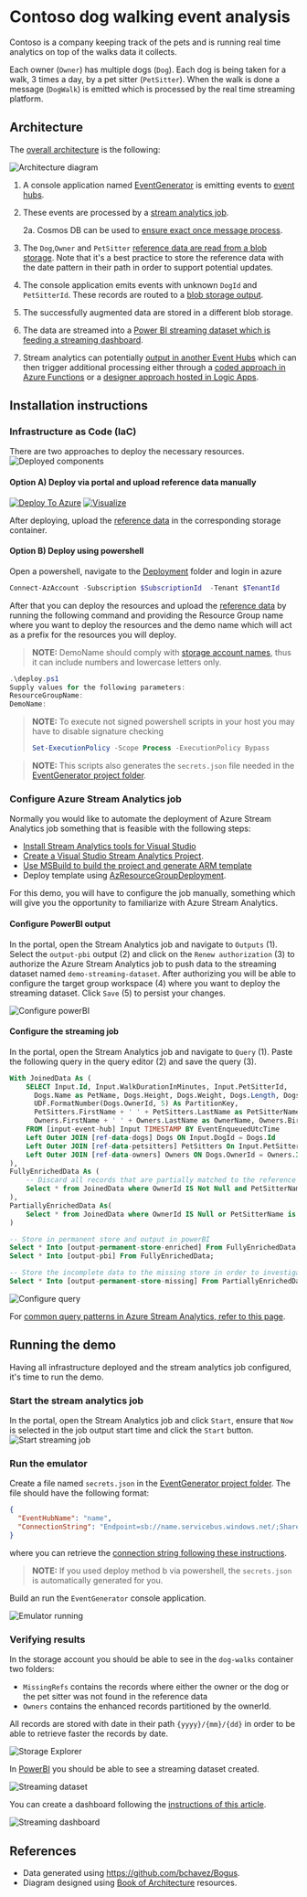 # Contoso dog walking event analysis

Contoso is a company keeping track of the pets and is running real time analytics on top of the walks data it collects.

Each owner (`Owner`) has multiple dogs (`Dog`).
Each dog is being taken for a walk, 3 times a day, by a pet sitter (`PetSitter`). When the walk is done a message (`DogWalk`) is emitted which is processed by the real time streaming platform.

## Architecture

The [overall architecture](./Documents/architecture.pptx) is the following:

![Architecture diagram](./Documents/architecture.jpg)

1. A console application named [EventGenerator](./EventGenerator/) is emitting events to [event hubs](https://docs.microsoft.com/en-us/azure/event-hubs/event-hubs-about). 
2. These events are processed by a [stream analytics job](https://docs.microsoft.com/en-us/azure/stream-analytics/stream-analytics-introduction).
  
   2a. Cosmos DB can be used to [ensure exact once message process](https://docs.microsoft.com/en-us/stream-analytics-query/event-delivery-guarantees-azure-stream-analytics#output-supporting-exact-once-delivery-with-azure-stream-analytics).

3. The `Dog`,`Owner` and `PetSitter` [reference data are read from a blob storage](https://docs.microsoft.com/en-us/azure/stream-analytics/stream-analytics-use-reference-data#generate-reference-data-on-a-schedule). Note that it's a best practice to store the reference data with the date pattern in their path in order to support potential updates.
4. The console application emits events with unknown `DogId` and `PetSitterId`. These records are routed to a [blob storage output](https://docs.microsoft.com/en-us/azure/stream-analytics/stream-analytics-custom-path-patterns-blob-storage-output). 
5. The successfully augmented data are stored in a different blob storage.
6. The data are streamed into a [Power BI streaming dataset which is feeding a streaming dashboard](https://docs.microsoft.com/en-us/azure/stream-analytics/stream-analytics-power-bi-dashboard).
7. Stream analytics can potentially [output in another Event Hubs](https://docs.microsoft.com/en-us/azure/stream-analytics/stream-analytics-define-outputs#event-hubs) which can then trigger additional processing either through a [coded approach in Azure Functions](https://docs.microsoft.com/en-us/azure/azure-functions/functions-bindings-event-hubs) or a [designer approach hosted in Logic Apps](https://docs.microsoft.com/en-us/azure/connectors/connectors-create-api-azure-event-hubs).

## Installation instructions

### Infrastructure as Code (IaC)

There are two approaches to deploy the necessary resources.
![Deployed components](./Documents/DeployedComponents.jpg)

#### Option A) Deploy via portal and upload reference data manually

[![Deploy To Azure](https://raw.githubusercontent.com/Azure/azure-quickstart-templates/master/1-CONTRIBUTION-GUIDE/images/deploytoazure.svg?sanitize=true)](https://portal.azure.com/#create/Microsoft.Template/uri/https%3A%2F%2Fraw.githubusercontent.com%2Frndazurescript%2FStreamingInAzure%2Fmaster%2FDogWalkingDemo%2FDeployment%2Fpipeline_010_resources.json)  [![Visualize](https://raw.githubusercontent.com/Azure/azure-quickstart-templates/master/1-CONTRIBUTION-GUIDE/images/visualizebutton.svg?sanitize=true)](http://armviz.io/#/?load=https%3A%2F%2Fraw.githubusercontent.com%2Frndazurescript%2FStreamingInAzure%2Fmaster%2FDogWalkingDemo%2FDeployment%2Fpipeline_010_resources.json)

After deploying, upload the [reference data](./Deployment/storage_containers/reference-data/) in the corresponding storage container.

#### Option B) Deploy using powershell

Open a powershell, navigate to the [Deployment](./Deployment) folder and login in azure

``` powershell
Connect-AzAccount -Subscription $SubscriptionId  -Tenant $TenantId
```

After that you can deploy the resources and upload the [reference data](./Deployment/storage_containers/reference-data/) by running the following command and
providing the Resource Group name where you want to deploy the resources and the demo name which will act as a prefix for the resources you will deploy. 
> **NOTE:** DemoName should comply with [storage account names](https://docs.microsoft.com/en-us/azure/storage/common/storage-account-create?tabs=azure-portal), thus it can include numbers and lowercase letters only.

``` powershell
.\deploy.ps1
Supply values for the following parameters:
ResourceGroupName: 
DemoName: 
```

> **NOTE:** To execute not signed powershell scripts in your host you may have to disable signature checking
> ``` powershell
> Set-ExecutionPolicy -Scope Process -ExecutionPolicy Bypass
> ```

> **NOTE:** This scripts also generates the `secrets.json` file needed in the [EventGenerator project folder](./EventGenerator/).

### Configure Azure Stream Analytics job

Normally you would like to automate the deployment of Azure Stream Analytics job something that is feasible with the following steps:
- [Install Stream Analytics tools for Visual Studio](https://docs.microsoft.com/en-us/azure/stream-analytics/stream-analytics-tools-for-visual-studio-install)
- [Create a Visual Studio Stream Analytics Project](https://docs.microsoft.com/en-us/azure/stream-analytics/stream-analytics-quick-create-vs#create-a-stream-analytics-project).
- [Use MSBuild to build the project and generate ARM template](https://docs.microsoft.com/en-us/azure//stream-analytics/stream-analytics-tools-for-visual-studio-cicd)
- Deploy template using [AzResourceGroupDeployment](https://docs.microsoft.com/en-us/powershell/module/az.resources/new-azresourcegroupdeployment?view=azps-3.8.0).

For this demo, you will have to configure the job manually, something which will give you the opportunity to familiarize with Azure Stream Analytics.

#### Configure PowerBI output

In the portal, open the Stream Analytics job and navigate to `Outputs` (1). Select the `output-pbi` output (2) and click on the `Renew authorization` (3) to authorize the Azure Stream Analytics job to push data to the streaming dataset named `demo-streaming-dataset`.
After authorizing you will be able to configure the target group workspace (4) where you want to deploy the streaming dataset.
Click `Save` (5) to persist your changes.

![Configure powerBI](./Documents/ConfigurePowerBi.jpg)

#### Configure the streaming job

In the portal, open the Stream Analytics job and navigate to `Query` (1). Paste the following query in the query editor (2) and save the query (3).

``` SQL
With JoinedData As (
    SELECT Input.Id, Input.WalkDurationInMinutes, Input.PetSitterId,
      Dogs.Name as PetName, Dogs.Height, Dogs.Weight, Dogs.Length, Dogs.OwnerId,
      UDF.FormatNumber(Dogs.OwnerId, 5) As PartitionKey,
      PetSitters.FirstName + ' ' + PetSitters.LastName as PetSitterName, PetSitters.BirthDay as PetSitterBirthday, PetSitters.Rating, PetSitters.AverageWalkTimeInMinutes,
      Owners.FirstName + ' ' + Owners.LastName as OwnerName, Owners.BirthDay as OwnerBirthday
    FROM [input-event-hub] Input TIMESTAMP BY EventEnqueuedUtcTime
    Left Outer JOIN [ref-data-dogs] Dogs ON Input.DogId = Dogs.Id
    Left Outer JOIN [ref-data-petsitters] PetSitters On Input.PetSitterId = PetSitters.Id
    Left Outer JOIN [ref-data-owners] Owners ON Dogs.OwnerId = Owners.Id
), 
FullyEnrichedData As (
    -- Discard all records that are partially matched to the reference data
    Select * from JoinedData where OwnerId IS Not Null and PetSitterName is not Null and OwnerName is not Null
),
PartiallyEnrichedData As(
    Select * from JoinedData where OwnerId IS Null or PetSitterName is Null or OwnerName is not Null
)

-- Store in permanent store and output in powerBI
Select * Into [output-permanent-store-enriched] From FullyEnrichedData;
Select * Into [output-pbi] From FullyEnrichedData;

-- Store the incomplete data to the missing store in order to investigate later
Select * Into [output-permanent-store-missing] From PartiallyEnrichedData

```

![Configure query](./Documents/ConfigureStreamAnalyticQuery.jpg)

For [common query patterns in Azure Stream Analytics, refer to this page](https://docs.microsoft.com/en-us/azure/stream-analytics/stream-analytics-stream-analytics-query-patterns).

## Running the demo

Having all infrastructure deployed and the stream analytics job configured, it's time to run the demo.

### Start the stream analytics job

In the portal, open the Stream Analytics job and click `Start`, ensure that `Now` is selected in the job output start time and click the `Start` button. 
![Start streaming job](./Documents/StartStreaminJob.jpg)


### Run the emulator

Create a file named `secrets.json` in the [EventGenerator project folder](./EventGenerator/). The file should have the following format:

``` json
{
  "EventHubName": "name",
  "ConnectionString": "Endpoint=sb://name.servicebus.windows.net/;SharedAccessKeyName=RootManageSharedAccessKey;SharedAccessKey=blablabla"
}
```

where you can retrieve the [connection string following these instructions](https://docs.microsoft.com/en-us/azure/event-hubs/event-hubs-get-connection-string).

> **NOTE:** If you used deploy method b via powershell, the `secrets.json` is automatically generated for you.

Build an run the `EventGenerator` console application.

![Emulator running](./Documents/EmulatorRunning.jpg)

### Verifying results

In the storage account you should be able to see in the `dog-walks` container two folders:
- `MissingRefs` contains the records where either the owner or the dog or the pet sitter was not found in the reference data
- `Owners` contains the enhanced records partitioned by the ownerId.

All records are stored with date in their path `{yyyy}/{mm}/{dd}` in order to be able to retrieve faster the records by date.

![Storage Explorer](./Documents/StorageExplorerResults.jpg)

In [PowerBI](https://www.powerbi.com/) you should be able to see a streaming dataset created.

![Streaming dataset](./Documents/PowerBIStreamingDataset.jpg)

You can create a dashboard following the [instructions of this article](https://docs.microsoft.com/en-us/azure/stream-analytics/stream-analytics-power-bi-dashboard#create-the-dashboard-in-power-bi).

![Streaming dashboard](./Documents/StreamingDashboard.jpg)

## References

- Data generated using https://github.com/bchavez/Bogus.
- Diagram designed using [Book of Architecture](https://msarchitecture.azurewebsites.net/) resources.